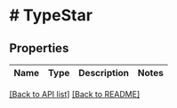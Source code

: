 # # TypeStar

## Properties

Name | Type | Description | Notes
------------ | ------------- | ------------- | -------------

[[Back to API list]](../../README.md#endpoints) [[Back to README]](../../README.md)
